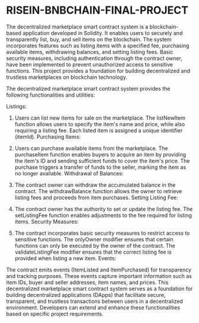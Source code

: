 # RISEIN-BNBCHAIN-FINAL-PROJECT

The decentralized marketplace smart contract system is a blockchain-based application developed in Solidity. It enables users to securely and transparently list, buy, and sell items on the blockchain. The system incorporates features such as listing items with a specified fee, purchasing available items, withdrawing balances, and setting listing fees. Basic security measures, including authentication through the contract owner, have been implemented to prevent unauthorized access to sensitive functions. This project provides a foundation for building decentralized and trustless marketplaces on blockchain technology.



The decentralized marketplace smart contract system provides the following functionalities and utilities:

Listings:

1. Users can list new items for sale on the marketplace.
The listNewItem function allows users to specify the item's name and price, while also requiring a listing fee.
Each listed item is assigned a unique identifier (itemId).
Purchasing Items:

2. Users can purchase available items from the marketplace.
The purchaseItem function enables buyers to acquire an item by providing the item's ID and sending sufficient funds to cover the item's price.
The purchase triggers a transfer of funds to the seller, marking the item as no longer available.
Withdrawal of Balances:

3. The contract owner can withdraw the accumulated balance in the contract.
The withdrawBalance function allows the owner to retrieve listing fees and proceeds from item purchases.
Setting Listing Fee:

4. The contract owner has the authority to set or update the listing fee.
The setListingFee function enables adjustments to the fee required for listing items.
Security Measures:

5. The contract incorporates basic security measures to restrict access to sensitive functions.
The onlyOwner modifier ensures that certain functions can only be executed by the owner of the contract.
The validateListingFee modifier ensures that the correct listing fee is provided when listing a new item.
Events:

The contract emits events (ItemListed and ItemPurchased) for transparency and tracking purposes.
These events capture important information such as item IDs, buyer and seller addresses, item names, and prices.
This decentralized marketplace smart contract system serves as a foundation for building decentralized applications (DApps) that facilitate secure, transparent, and trustless transactions between users in a decentralized environment. Developers can extend and enhance these functionalities based on specific project requirements.
